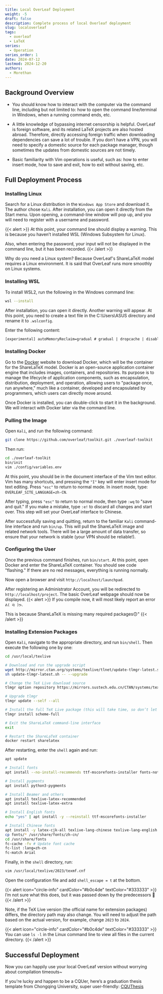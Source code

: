 ```yaml
---
title: Local OverLeaf Deployment
weight: -5
draft: false
description: Complete process of local Overleaf deployment
slug: localoverleaf
tags:
  - overleaf
  - LaTeX
series:
  - Operation
series_order: 1
date: 2024-07-12
lastmod: 2024-12-20
authors:
  - Morethan
---
```


## Background Overview

- You should know how to interact with the computer via the command line, including but not limited to: how to open the command line/terminal in Windows, when a running command ends, etc.

- A little knowledge of bypassing internet censorship is helpful. OverLeaf is foreign software, and its related LaTeX projects are also hosted abroad. Therefore, directly accessing foreign traffic when downloading dependencies can save a lot of trouble. If you don’t have a VPN, you will need to specify a domestic source for each package manager, though sometimes the updates from domestic sources are not timely.

- Basic familiarity with Vim operations is useful, such as: how to enter insert mode, how to save and exit, how to exit without saving, etc.

## Full Deployment Process

### Installing Linux
Search for a Linux distribution in the `Windows App Store` and download it. The author chose `Kali`. After installation, you can open it directly from the Start menu. Upon opening, a command-line window will pop up, and you will need to register with a username and password.

{{< alert >}}
At this point, your command line should display a warning. This is because you haven’t installed WSL (Windows Subsystem for Linux).

Also, when entering the password, your input will not be displayed in the command line, but it has been recorded.
{{< /alert >}}

Why do you need a Linux system? Because OverLeaf's ShareLaTeX model requires a Linux environment. It is said that OverLeaf runs more smoothly on Linux systems.

### Installing WSL
To install WSL2, run the following in the Windows command line:
```sh
wsl --install
```

After installation, you can open it directly. Another warning will appear. At this point, you need to create a text file in the C:\Users\ASUS directory and rename it to `.wslconfig`.

Enter the following content:
```txt
[experimental] autoMemoryReclaim=gradual # gradual | dropcache | disabled networkingMode=mirrored dnsTunneling=true firewall=true autoProxy=true
```

### Installing Docker
Go to the [Docker](https://www.docker.com/) website to download Docker, which will be the container for the ShareLaTeX model. Docker is an open-source application container engine that includes images, containers, and repositories. Its purpose is to manage the lifecycle of application components, such as encapsulation, distribution, deployment, and operation, allowing users to "package once, run anywhere," much like a container, developed and encapsulated by programmers, which users can directly move around.

Once Docker is installed, you can double-click to start it in the background. We will interact with Docker later via the command line.

### Pulling the Image

Open `Kali`, and run the following command:
```sh
git clone https://github.com/overleaf/toolkit.git ./overleaf-toolkit
```

Then run:
```sh
cd ./overleaf-toolkit
bin/init
vim ./config/variables.env
```

At this point, you should be in the document interface of the Vim text editor. Vim has many shortcuts, and pressing the `"I"` key will enter insert mode for text editing. Press `"esc"` to return to normal mode. In insert mode, type: `OVERLEAF_SITE_LANGUAGE=zh-CN`.

After typing, press `"esc"` to return to normal mode, then type `:wq` to "save and quit." If you make a mistake, type `:e!` to discard all changes and start over. This step will set your OverLeaf interface to Chinese.

After successfully saving and quitting, return to the familiar `Kali` command-line interface and run `bin/up`. This will pull the ShareLaTeX image and related network tools. There will be a large amount of data transfer, so ensure that your network is stable (your VPN should be reliable!).

### Configuring the User
Once the previous command finishes, run `bin/start`. At this point, open Docker and enter the ShareLaTeX container. You should see code "flashing." If there are no red messages, everything is running normally.

Now open a browser and visit `http://localhost/launchpad`.

After registering an Administrator Account, you will be redirected to `http://localhost/project`. The basic OverLeaf webpage should now be displayed.
{{< alert >}}
If you compile now, it will most likely report an error `ᕕ( ᐛ )ᕗ`.

This is because ShareLaTeX is missing many required packages🙃"
{{< /alert >}}

### Installing Extension Packages

Open `Kali`, navigate to the appropriate directory, and run `bin/shell`. Then execute the following one by one:
```sh
cd /usr/local/texlive

# Download and run the upgrade script
wget http://mirror.ctan.org/systems/texlive/tlnet/update-tlmgr-latest.sh
sh update-tlmgr-latest.sh -- --upgrade

# Change the TeX Live download source
tlmgr option repository https://mirrors.sustech.edu.cn/CTAN/systems/texlive/tlnet/

# Upgrade tlmgr
tlmgr update --self --all

# Install the full TeX Live package (this will take time, so don’t let the shell disconnect)
tlmgr install scheme-full

# Exit the ShareLaTeX command-line interface
exit

# Restart the ShareLaTeX container
docker restart sharelatex
```

After restarting, enter the `shell` again and run:
```sh
apt update

# Install fonts
apt install --no-install-recommends ttf-mscorefonts-installer fonts-noto texlive-fonts-recommended tex-gyre fonts-wqy-microhei fonts-wqy-zenhei fonts-noto-cjk fonts-noto-cjk-extra fonts-noto-color-emoji fonts-noto-extra fonts-noto-ui-core fonts-noto-ui-extra fonts-noto-unhinted fonts-texgyre

# Install pygments
apt install python3-pygments

# Install Beamer and others
apt install texlive-latex-recommended
apt install texlive-latex-extra

# Install English fonts
echo "yes" | apt install -y --reinstall ttf-mscorefonts-installer

# Install Chinese fonts
apt install -y latex-cjk-all texlive-lang-chinese texlive-lang-english
cp fonts/* /usr/share/fonts/zh-cn/
cd /usr/share/fonts
fc-cache -fv # Update font cache
fc-list :lang=zh-cn
fc-match Arial
```

Finally, in the `shell` directory, run:
```sh
vim /usr/local/texlive/2023/texmf.cnf
```
Open the configuration file and add `shell_escape = t` at the bottom.


{{< alert icon="circle-info" cardColor="#b0c4de" textColor="#333333" >}}
I’m not sure what this does, but it was passed down by the predecessors 🤔
{{< /alert >}}

Note, if the TeX Live version (the official name for extension packages) differs, the directory path may also change. You will need to adjust the path based on the actual version, for example, change `2023` to `2024`.

{{< alert icon="circle-info" cardColor="#b0c4de" textColor="#333333" >}}
You can use `ls -l` in the Linux command line to view all files in the current directory.
{{< /alert >}}
## Successful Deployment
Now you can happily use your local OverLeaf version without worrying about compilation timeouts~

If you're lucky and happen to be a CQUer, here’s a graduation thesis template from Chongqing University, super user-friendly: [CQUThesis](https://github.com/nanmu42/CQUThesis)
